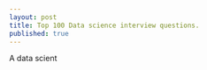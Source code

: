 ```yaml
---
layout: post
title: Top 100 Data science interview questions.
published: true
---
```


A data scient

